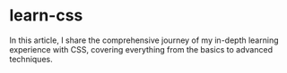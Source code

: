 # learn-css
In this article, I share the comprehensive journey of my in-depth learning experience with CSS, covering everything from the basics to advanced techniques.
